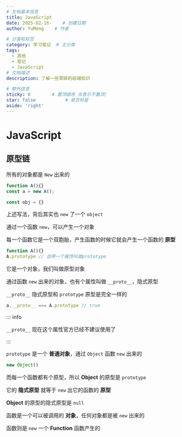 ```yaml
---
# 文档基本信息
title: JavaScript
date: 2025-02-16-    # 创建日期
author: YuMeng    # 作者

# 分类和标签
category: 学习笔记  # 主分类
tags: 
  - 其他
  - 笔记
  - JavaScript
# 文档描述
description: 了解一些零碎的前端知识

# 额外信息
sticky: 0        # 置顶顺序（0表示不置顶）
star: false           # 是否标星
aside: 'right'
---
```


<ReadingProgress :autoHideNav="false"/>

# JavaScript

## 原型链

所有的对象都是 `New` 出来的

```js
function A(){}
const a = new A();
```

```js
const obj = {}
```

上述写法，背后其实也 `new` 了一个 `object`

通过一个函数 `new`，可以产生一个对象

每一个函数它是一个双胞胎，产生函数的时候它就会产生一个函数的 **原型**

```js
function A(){}
A.prototype	// 自带一个属性叫做prototype
```

它是一个对象，我们叫做原型对象

通过函数 `new` 出来的对象，也有个属性叫做 `__proto__`，隐式原型

`__proto__` 隐式原型和 `prototype` 原型是完全一样的

```js
a.__proto__ === A.prototype	// true
```

::: info

`__proto__` 现在这个属性官方已经不建议使用了

:::

`prototype` 是一个 **普通对象**，通过 `Object` 函数 `new` 出来的

```js
new Object()
```

而每一个函数都有个原型，所以 **Object** 的原型是 `prototype`

它的 **隐式原型** 就等于 `new` 出它的函数的 **原型**

**Object** 的原型的隐式原型是 `null`

函数是一个可以被调用的 **对象**，任何对象都是被 `new` 出来的

函数则是 `new` 一个 **Function** 函数产生的

